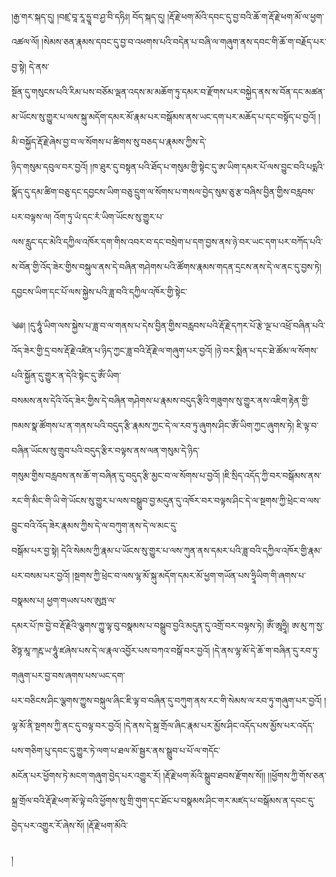 ﻿  
།རྒྱ་གར་སྐད་དུ། །བཛྲ་བཱ་རཱ་ཧྱཱ་བ་ཤྱ་བི་དཧིཿ། བོད་སྐད་དུ། །རྡོ་རྗེ་ཕག་མོའི་དབང་དུ་བྱ་བའི་ཆོ་ག་རྡོ་རྗེ་ཕག་མོ་ལ་ཕྱག་འཚལ་ལོ། །སེམས་ཅན་རྣམས་དབང་དུ་བྱ་བ་འཕགས་པའི་བདེན་པ་བཞི་ལ་གཞུག་ནས་དབང་གི་ཆོ་ག་བརྗོད་པར་བྱ་སྟེ། དེ་ནས་  
སྔོན་དུ་གསུངས་པའི་རིམ་པས་བཅོམ་ལྡན་འདས་མ་མཆོག་ཏུ་དམར་བ་རྫོགས་པར་བསྐྱེད་ནས་ས་བོན་དང་མཚན་མ་ཡོངས་སུ་གྱུར་པ་ལས་སྐུ་མདོག་དམར་མོ་རྣམ་པར་བསྒོམས་ནས་ཡང་དག་པར་མཆོད་པ་དང་བསྟོད་པ་བྱའོ། །མི་བསྐྱོད་རྡོ་རྗེ་ཞེས་བྱ་བ་ལ་སོགས་པ་ཚིགས་སུ་བཅད་པ་རྣམས་ཀྱིས་དེ་  
ཉིད་གསུམ་དབུལ་བར་བྱའོ། །ཁ་ཐུར་དུ་བསྟན་པའི་ཐོད་པ་གསུམ་གྱི་སྟེང་དུ་ཨ་ཡིག་དམར་པོ་ལས་བྱུང་བའི་པདྨའི་སྣོད་དུ་དམ་ཚིག་བཅུ་དང་དབྱངས་ཡིག་བཅུ་དྲུག་ལ་སོགས་པ་གསལ་བྱེད་སུམ་ཅུ་རྩ་བཞིས་བྱིན་གྱིས་བརླབས་པར་བལྟས་ལ། འོག་ཏུ་ཡཾ་དང་རཾ་ཡིག་ཡོངས་སུ་གྱུར་པ་  
ལས་རླུང་དང་མེའི་དཀྱིལ་འཁོར་དག་གིས་འབར་བ་དང་བསྲེག་པ་དག་བྱས་ནས་ཉེ་བར་ཡང་དག་པར་བཀོད་པའི་ས་བོན་གྱི་འོད་ཟེར་གྱིས་བསྐུལ་ནས་དེ་བཞིན་གཤེགས་པའི་ཚོགས་རྣམས་གདན་དྲངས་ནས་དེ་ལ་ནང་དུ་བྱས་ཏེ། དབྱངས་ཡིག་དང་པོ་ལས་སྐྱེས་པའི་ཟླ་བའི་དཀྱིལ་འཁོར་གྱི་སྟེང་  
  
༄༅། །དུ་ཧཱུཾ་ཡིག་ལས་སྐྱེས་པ་ཟླ་བ་ལ་གནས་པ་དེས་བྱིན་གྱིས་བརླབས་པའི་རྡོ་རྗེ་དཀར་པོ་རྩེ་ལྔ་པ་འཕྲོ་བཞིན་པའི་འོད་ཟེར་གྱི་དྲ་བས་རྡོ་རྗེ་འཛིན་པ་ཉིད་ཀྱང་ཟླ་བའི་རྡོ་རྗེ་ལ་གཞུག་པར་བྱའོ། །ཉེ་བར་སྨིན་པ་དང་ཐེ་ཚོམ་ལ་སོགས་པའི་སྐྱོན་དུ་གྱུར་ན་དེའི་སྟེང་དུ་ཨོཾ་ཡིག་  
བསམས་ནས་དེའི་འོད་ཟེར་གྱིས་དེ་བཞིན་གཤེགས་པ་རྣམས་བདུད་རྩིའི་གཟུགས་སུ་གྱུར་ནས་འཇིག་རྟེན་གྱི་ཁམས་སྣ་ཚོགས་པ་ན་གནས་པའི་བདུད་རྩི་རྣམས་ཀྱང་དེ་ལ་རབ་ཏུ་ཞུགས་ཤིང་ཨོཾ་ཡིག་ཀྱང་ཞུགས་ཏེ། ཇི་ལྟ་བ་བཞིན་ཡོངས་སུ་གྲུབ་པའི་བདུད་རྩིར་བལྟས་ནས་ལན་གསུམ་དེ་ཉིད་  
གསུམ་གྱིས་བརླབས་ནས་ཆོ་ག་བཞིན་དུ་བདུད་རྩི་མྱང་བ་ལ་སོགས་པ་བྱའོ། །ཇི་སྲིད་འདོད་ཀྱི་བར་བསྒོམས་ནས་རང་གི་མིང་གི་ཡི་གེ་ཡོངས་སུ་གྱུར་པ་ལས་བསྒྲུབ་བྱ་མདུན་དུ་འཁོར་བར་བལྟས་ཤིང་དེ་ལ་སྔགས་ཀྱི་ཕྲེང་བ་ལས་བྱུང་བའི་འོད་ཟེར་རྣམས་ཀྱིས་དེ་ལ་བཀུག་ནས་དེ་ལ་མང་དུ་  
བསྒོམ་པར་བྱ་སྟེ། དེའི་སེམས་ཀྱི་རྣམ་པ་ཡོངས་སུ་གྱུར་པ་ལས་ཀུན་ནས་དམར་པའི་ཟླ་བའི་དཀྱིལ་འཁོར་གྱི་རྣམ་པར་བསམ་པར་བྱའོ། །སྔགས་ཀྱི་ཕྲེང་བ་ལས་ལྷ་མོ་སྐུ་མདོག་དམར་མོ་ཕྱག་གཡོན་པས་ཧྲཱིཡིག་གི་ཞགས་པ་བསྣམས་པ། ཕྱག་གཡས་པས་ཨུཏྤ་ལ་  
དམར་པོ་ཁ་བྱེ་བ་རྡོ་རྗེའི་ལྕགས་ཀྱུ་ལྟ་བུ་བསྣམས་པ་བསྒྲུབ་བྱའི་མདུན་དུ་འགྲོ་བར་བལྟས་ཏེ། ཨོཾ་ཨཱཧྲཱི། ཨ་མུ་ཀ་སྱ་ཙིཏྟ་མཱ་ཀརྵ་ཡ་ཧཱུཾ་ཛཞེས་པས་དེ་ལ་རྣལ་འབྱོར་པས་བཀའ་བསྒོ་བར་བྱའོ། །དེ་ནས་ལྷ་མོ་དེ་ཆོ་ག་བཞིན་དུ་རབ་ཏུ་གཞུག་པར་བྱ་བས་ཞགས་པས་ཡང་དག་  
པར་བཅིངས་ཤིང་ལྕགས་ཀྱུས་བསྐུལ་ཞིང་ཇི་ལྟ་བ་བཞིན་དུ་བཀུག་ནས་རང་གི་སེམས་ལ་རབ་ཏུ་གཞུག་པར་བྱའོ། །ལྷ་མོ་ནི་སྔགས་ཀྱི་ནང་དུ་བལྟ་བར་བྱའོ། །དེ་ནས་དེ་སྐྲ་གྲོལ་ཞིང་རྣམ་པར་མྱོས་ཤིང་འདོད་པས་མྱོས་པར་འདོད་པས་གཅིག་པུ་དབང་དུ་གྱུར་ཏེ་ལག་པ་ཐལ་མོ་སྦྱར་ནས་སྒྲུབ་པ་པོ་ལ་གདོང་  
མངོན་པར་ཕྱོགས་ཏེ་མངག་གཞུག་བྱེད་པར་འགྱུར་རོ། །རྡོ་རྗེ་ཕག་མོའི་སྒྲུབ་ཐབས་རྫོགས་སོ།། །།ཕྱོགས་ཀྱི་གོས་ཅན་སྐྲ་གྲོལ་བའི་རྡོ་རྗེ་ཕག་མོ་ལྟེ་བའི་ཕྱོགས་སུ་གྲི་གུག་དང་ཐོང་པ་བསྣམས་ཤིང་གར་མཛད་པ་བསྒོམས་ན་དབང་དུ་བྱེད་པར་འགྱུར་རོ་ཞེས་སོ། །རྡོ་རྗེ་ཕག་མོའི་  
  
།  
  
  

